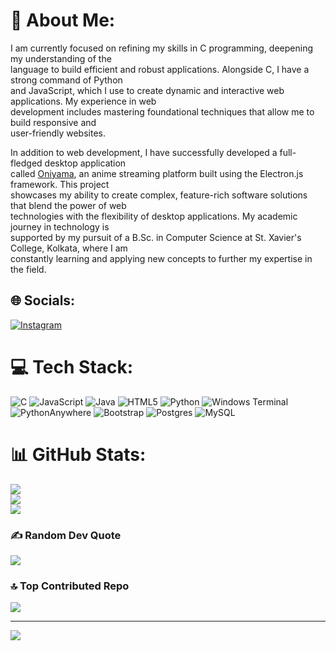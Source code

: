 # 💫 About Me:
I am currently focused on refining my skills in C programming, deepening my understanding of the<br>language to build efficient and robust applications. Alongside C, I have a strong command of Python<br>and JavaScript, which I use to create dynamic and interactive web applications. My experience in web<br>development includes mastering foundational techniques that allow me to build responsive and<br>user-friendly websites.

In addition to web development, I have successfully developed a full-fledged desktop application<br>called [Oniyama](https://shuvadip-ghosh.github.io/Oniyama/), an anime streaming platform built using the Electron.js framework. This project<br>showcases my ability to create complex, feature-rich software solutions that blend the power of web<br>technologies with the flexibility of desktop applications. My academic journey in technology is<br>supported by my pursuit of a B.Sc. in Computer Science at St. Xavier's College, Kolkata, where I am<br>constantly learning and applying new concepts to further my expertise in the field.

## 🌐 Socials:
[![Instagram](https://img.shields.io/badge/Instagram-%23E4405F.svg?logo=Instagram&logoColor=white)](https://instagram.com/shuvgaveup) 

# 💻 Tech Stack:
![C](https://img.shields.io/badge/c-%2300599C.svg?style=for-the-badge&logo=c&logoColor=white) ![JavaScript](https://img.shields.io/badge/javascript-%23323330.svg?style=for-the-badge&logo=javascript&logoColor=%23F7DF1E) ![Java](https://img.shields.io/badge/java-%23ED8B00.svg?style=for-the-badge&logo=openjdk&logoColor=white) ![HTML5](https://img.shields.io/badge/html5-%23E34F26.svg?style=for-the-badge&logo=html5&logoColor=white) ![Python](https://img.shields.io/badge/python-3670A0?style=for-the-badge&logo=python&logoColor=ffdd54) ![Windows Terminal](https://img.shields.io/badge/Windows%20Terminal-%234D4D4D.svg?style=for-the-badge&logo=windows-terminal&logoColor=white) ![PythonAnywhere](https://img.shields.io/badge/pythonanywhere-%232F9FD7.svg?style=for-the-badge&logo=pythonanywhere&logoColor=151515) ![Bootstrap](https://img.shields.io/badge/bootstrap-%238511FA.svg?style=for-the-badge&logo=bootstrap&logoColor=white) ![Postgres](https://img.shields.io/badge/postgres-%23316192.svg?style=for-the-badge&logo=postgresql&logoColor=white) ![MySQL](https://img.shields.io/badge/mysql-4479A1.svg?style=for-the-badge&logo=mysql&logoColor=white)
# 📊 GitHub Stats:
![](https://github-readme-stats.vercel.app/api?username=Shuvadip-Ghosh&theme=dark&hide_border=false&include_all_commits=true&count_private=true)<br/>
![](https://github-readme-streak-stats.herokuapp.com/?user=Shuvadip-Ghosh&theme=dark&hide_border=false)<br/>
![](https://github-readme-stats.vercel.app/api/top-langs/?username=Shuvadip-Ghosh&theme=dark&hide_border=false&include_all_commits=true&count_private=true&layout=compact)

### ✍️ Random Dev Quote
![](https://quotes-github-readme.vercel.app/api?type=horizontal&theme=radical)

### 🔝 Top Contributed Repo
![](https://github-contributor-stats.vercel.app/api?username=Shuvadip-Ghosh&limit=5&theme=dark&combine_all_yearly_contributions=true)

---
[![](https://visitcount.itsvg.in/api?id=Shuvadip-Ghosh&icon=0&color=0)](https://visitcount.itsvg.in)

<!-- Proudly created with GPRM ( https://gprm.itsvg.in ) -->
